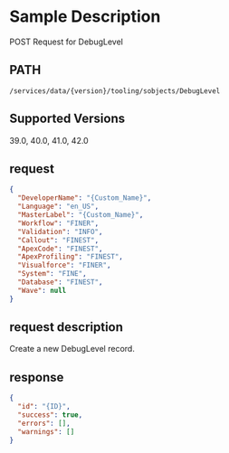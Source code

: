 # Sample Description
POST Request for DebugLevel

## PATH
```
/services/data/{version}/tooling/sobjects/DebugLevel
```
## Supported Versions
39.0, 40.0, 41.0, 42.0

## request
```json
{
  "DeveloperName": "{Custom_Name}",
  "Language": "en_US",
  "MasterLabel": "{Custom_Name}",
  "Workflow": "FINER",
  "Validation": "INFO",
  "Callout": "FINEST",
  "ApexCode": "FINEST",
  "ApexProfiling": "FINEST",
  "Visualforce": "FINER",
  "System": "FINE",
  "Database": "FINEST",
  "Wave": null
}
```

## request description
Create a new DebugLevel record.

## response
```json
{
  "id": "{ID}",
  "success": true,
  "errors": [],
  "warnings": []
}
```
